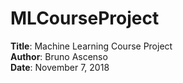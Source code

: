 # MLCourseProject  
**Title**: Machine Learning Course Project  
**Author**: Bruno Ascenso  
**Date**: November 7, 2018  
